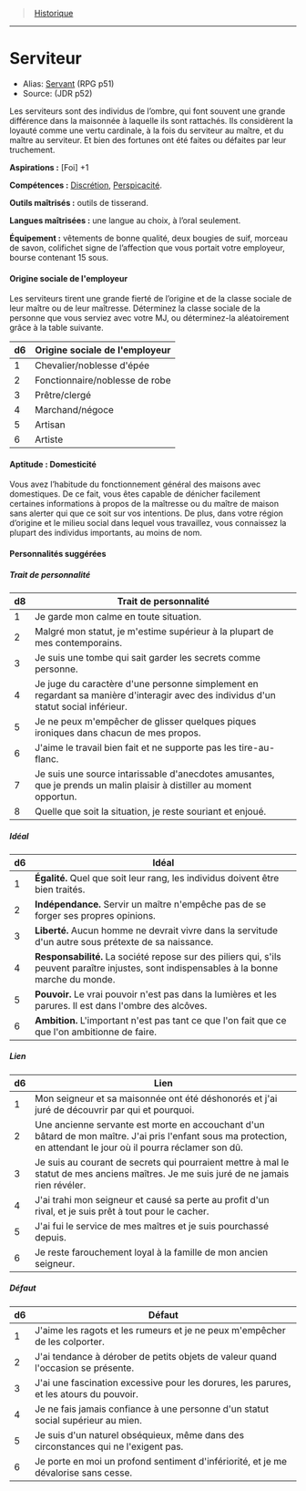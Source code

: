 
<!--BackgroundItem-->

> <!--ParentNameLink-->[Historique](backgrounds_fr.md)<!--/ParentNameLink-->

---

# <!--Name-->Serviteur<!--/Name-->

- Alias: <!--AltName-->[Servant](background_servant_en.md) (RPG p51)<!--/AltName-->
- Source: <!--Source-->(JDR p52)<!--/Source-->

<!--Description-->

Les serviteurs sont des individus de l’ombre, qui font souvent une grande différence dans la maisonnée à laquelle ils sont rattachés. Ils considèrent la loyauté comme une vertu cardinale, à la fois du serviteur au maître, et du maître au serviteur. Et bien des fortunes ont été faites ou défaites par leur truchement.

<!--/Description-->

**Aspirations :** <!--Aspirations-->[Foi] +1<!--/Aspirations-->

**Compétences :** <!--SkillProficiencies-->[Discrétion], [Perspicacité].<!--/SkillProficiencies-->

**Outils maîtrisés :** <!--MasteredTools-->outils de tisserand.<!--/MasteredTools-->

**Langues maîtrisées :** <!--MasteredLanguages-->une langue au choix, à l’oral seulement.<!--/MasteredLanguages-->

**Équipement :** <!--Equipment-->vêtements de bonne qualité, deux bougies de suif, morceau de savon, colifichet signe de l’affection que vous portait votre employeur, bourse contenant 15 sous.<!--/Equipment-->

<!--BackgroundSpecialtyItem-->

#### <!--Name-->Origine sociale de l'employeur<!--/Name-->

<!--Description-->

Les serviteurs tirent une grande fierté de l’origine et de la classe sociale de leur maître ou de leur maîtresse. Déterminez la classe sociale de la personne que vous serviez avec votre MJ, ou déterminez-la aléatoirement grâce à la table suivante.

<!--/Description-->

<!--Table-->

|d6|Origine sociale de l'employeur|
|---|---|
|1|Chevalier/noblesse d'épée|
|2|Fonctionnaire/noblesse de robe|
|3|Prêtre/clergé|
|4|Marchand/négoce|
|5|Artisan|
|6|Artiste|

<!--/Table-->

<!--/BackgroundSpecialtyItem-->

<!--FeatureItem-->

#### <!--Name-->Aptitude : Domesticité<!--/Name-->

<!--Description-->

Vous avez l’habitude du fonctionnement général des maisons avec domestiques. De ce fait, vous êtes capable de dénicher facilement certaines informations à propos de la maîtresse ou du maître de maison sans alerter qui que ce soit sur vos intentions. De plus, dans votre région d’origine et le milieu social dans lequel vous travaillez, vous connaissez la plupart des individus importants, au moins de nom.

<!--/Description-->

<!--/FeatureItem-->

#### Personnalités suggérées

<!--PersonalityTraitItem-->

##### <!--Name-->Trait de personnalité<!--/Name-->

<!--Table-->

|d8|Trait de personnalité|
|---|---|
|1|Je garde mon calme en toute situation.
|2|Malgré mon statut, je m'estime supérieur à la <!--br-->plupart de mes contemporains.|
|3|Je suis une tombe qui sait garder les secrets <!--br-->comme personne.|
|4|Je juge du caractère d'une personne <!--br-->simplement en regardant sa manière <!--br-->d'interagir avec des individus d'un statut social <!--br-->inférieur.|
|5|Je ne peux m'empêcher de glisser quelques <!--br-->piques ironiques dans chacun de mes propos.|
|6|J'aime le travail bien fait et ne supporte pas les <!--br-->tire-au-flanc.|
|7|Je suis une source intarissable d'anecdotes <!--br-->amusantes, que je prends un malin plaisir à <!--br-->distiller au moment opportun.|
|8|Quelle que soit la situation, je reste souriant et <!--br-->enjoué.|

<!--/Table-->

<!--/PersonalityTraitItem-->

<!--PersonalityIdealItem-->

##### <!--Name-->Idéal<!--/Name-->

<!--Table-->

|d6|Idéal|
|---|---|
|1|**Égalité.** Quel que soit leur rang, les individus <!--br-->doivent être bien traités.|
|2|**Indépendance.** Servir un maître n'empêche <!--br-->pas de se forger ses propres opinions.|
|3|**Liberté.** Aucun homme ne devrait vivre dans <!--br-->la servitude d'un autre sous prétexte de sa <!--br-->naissance.|
|4|**Responsabilité.** La société repose sur des <!--br-->piliers qui, s'ils peuvent paraître injustes, sont <!--br-->indispensables à la bonne marche du monde.|
|5|**Pouvoir.** Le vrai pouvoir n'est pas dans la <!--br-->lumières et les parures. Il est dans l'ombre des <!--br-->alcôves.|
|6|**Ambition.** L'important n'est pas tant ce que l'on <!--br-->fait que ce que l'on ambitionne de faire.|

<!--/Table-->

<!--/PersonalityIdealItem-->

<!--PersonalityLinkItem-->

##### <!--Name-->Lien<!--/Name-->

<!--Table-->

|d6|Lien|
|---|---|
|1|Mon seigneur et sa maisonnée ont été <!--br-->déshonorés et j'ai juré de découvrir par qui et <!--br-->pourquoi.|
|2|Une ancienne servante est morte en accouchant <!--br-->d'un bâtard de mon maître. J'ai pris l'enfant <!--br-->sous ma protection, en attendant le jour où il <!--br-->pourra réclamer son dû.|
|3|Je suis au courant de secrets qui pourraient <!--br-->mettre à mal le statut de mes anciens maîtres. Je <!--br-->me suis juré de ne jamais rien révéler.|
|4|J'ai trahi mon seigneur et causé sa perte au <!--br-->profit d'un rival, et je suis prêt à tout pour le <!--br-->cacher.|
|5|J'ai fui le service de mes maîtres et je suis <!--br-->pourchassé depuis.|
|6|Je reste farouchement loyal à la famille de mon <!--br-->ancien seigneur.|

<!--/Table-->

<!--/PersonalityLinkItem-->

<!--PersonalityDefectItem-->

##### <!--Name-->Défaut<!--/Name-->

<!--Table-->

|d6|Défaut|
|---|---|
|1|J'aime les ragots et les rumeurs et je ne peux <!--br-->m'empêcher de les colporter.|
|2|J'ai tendance à dérober de petits objets de <!--br-->valeur quand l'occasion se présente.|
|3|J'ai une fascination excessive pour les dorures, <!--br-->les parures, et les atours du pouvoir.|
|4|Je ne fais jamais confiance à une personne d'un <!--br-->statut social supérieur au mien.|
|5|Je suis d'un naturel obséquieux, même dans <!--br-->des circonstances qui ne l'exigent pas.|
|6|Je porte en moi un profond sentiment <!--br-->d'infériorité, et je me dévalorise sans cesse.|

<!--/Table-->

<!--/PersonalityDefectItem-->

<!--/BackgroundItem-->

[Discrétion]: abilities_dexterity_hd.md#discrétion
[Dressage]: abilities_wisdom_hd.md#dressage
[Histoire]: abilities_intelligence_hd.md#histoire
[Perspicacité]: abilities_wisdom_hd.md#perspicacité

